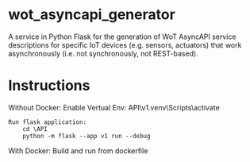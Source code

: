 # wot_asyncapi_generator
A service in Python Flask for the generation of WoT AsyncAPI service descriptions for specific IoT devices (e.g. sensors, actuators) that work asynchronously (i.e. not synchronously, not REST-based).

# Instructions
Without Docker:
    Enable Vertual Env:
        API\v1\.venv\Scripts\activate

    Run flask application:
        cd \API
        python -m flask --app v1 run --debug

With Docker:
    Build and run from dockerfile
